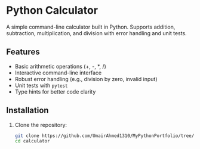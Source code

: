 # Python Calculator

A simple command-line calculator built in Python. Supports addition, subtraction, multiplication, and division with error handling and unit tests.

## Features
- Basic arithmetic operations (+, -, *, /)
- Interactive command-line interface
- Robust error handling (e.g., division by zero, invalid input)
- Unit tests with `pytest`
- Type hints for better code clarity

## Installation
1. Clone the repository:
   ```bash
   git clone https://github.com/UmairAhmed1310/MyPythonPortfolio/tree/main/calculator
   cd calculator